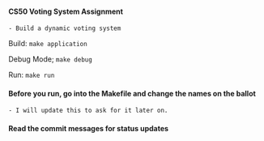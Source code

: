 #### CS50 Voting System Assignment
    - Build a dynamic voting system

Build:
    ```make application```

Debug Mode;
    ```make debug```

Run:
    ```make run```

#### Before you run, go into the Makefile and change the names on the ballot
    - I will update this to ask for it later on.

#### Read the commit messages for status updates